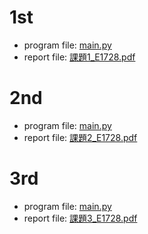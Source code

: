 # 1st
- program file: [main.py](https://github.com/nagataaaas/image_engineering/blob/main/1st/main.py)
- report file: [課題1_E1728.pdf](https://github.com/nagataaaas/image_engineering/blob/main/1st/%E8%AA%B2%E9%A1%8C1_E1728.pdf)

# 2nd
- program file: [main.py](https://github.com/nagataaaas/image_engineering/blob/main/2nd/main.py)
- report file: [課題2_E1728.pdf](https://github.com/nagataaaas/image_engineering/blob/main/2nd/%E8%AA%B2%E9%A1%8C2_E1728.pdf)

# 3rd
- program file: [main.py](https://github.com/nagataaaas/image_engineering/blob/main/3rd/main.py)
- report file: [課題3_E1728.pdf](https://github.com/nagataaaas/image_engineering/blob/main/1st/%E8%AA%B2%E9%A1%8C3_E1728.pdf)